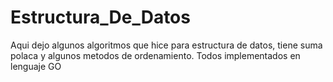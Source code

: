 # Estructura_De_Datos
Aqui dejo algunos algoritmos que hice para estructura de datos, tiene suma polaca y algunos metodos de ordenamiento. Todos implementados en lenguaje GO
